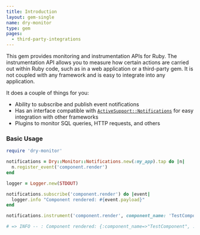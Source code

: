 ```yaml
---
title: Introduction
layout: gem-single
name: dry-monitor
type: gem
pages:
  - third-party-integrations
---
```


This gem provides monitoring and instrumentation APIs for Ruby. The instrumentation API allows you to measure how certain actions are carried out within Ruby code, such as in a web application or a third-party gem. It is not coupled with any framework and is easy to integrate into any application.

It does a couple of things for you:

- Ability to subscribe and publish event notifications
- Has an interface compatible with [`ActiveSupport::Notifications`](https://guides.rubyonrails.org/active_support_instrumentation.html) for easy integration with other frameworks
- Plugins to monitor SQL queries, HTTP requests, and others

### Basic Usage

```ruby
require 'dry-monitor'

notifications = Dry::Monitor::Notifications.new(:my_app).tap do |n|
  n.register_event('component.render')
end

logger = Logger.new(STDOUT)

notifications.subscribe('component.render') do |event|
  logger.info "Component rendered: #{event.payload}"
end

notifications.instrument('component.render', component_name: 'TestComponent') { sleep 0.2 }

# => INFO -- : Component rendered: {:component_name=>"TestComponent", :time=>201}
```